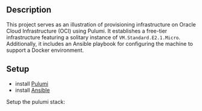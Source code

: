 ## Description
This project serves as an illustration of provisioning infrastructure on Oracle Cloud Infrastructure (OCI) using Pulumi. It establishes a free-tier infrastructure featuring a solitary instance of `VM.Standard.E2.1.Micro`. Additionally, it includes an Ansible playbook for configuring the machine to support a Docker environment.

## Setup
- install [Pulumi](https://www.pulumi.com/docs/install/)
- install [Ansible](https://docs.ansible.com/ansible/latest/installation_guide/intro_installation.html#installing-and-upgrading-ansible-with-pip)

Setup the pulumi stack: